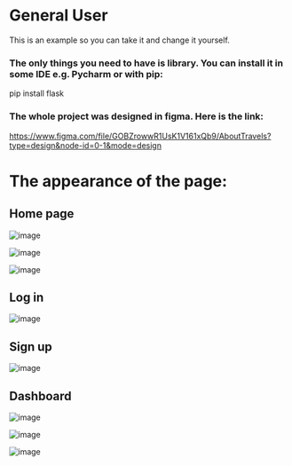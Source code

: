 # General User
This is an example so you can take it and change it yourself.
### The only things you need to have is library. You can install it in some IDE e.g. Pycharm or with pip:
pip install flask

### The whole project was designed in figma. Here is the link:
https://www.figma.com/file/GOBZrowwR1UsK1V161xQb9/AboutTravels?type=design&node-id=0-1&mode=design


# The appearance of the page:
## Home page
![image](https://github.com/PawelIsMe/generalUser/assets/107412394/89f08689-194d-4795-b229-85aebb6c2e83)

![image](https://github.com/PawelIsMe/generalUser/assets/107412394/9c388ae0-24a9-4485-a3e4-9942f4e535c0)

![image](https://github.com/PawelIsMe/generalUser/assets/107412394/92321d87-7c47-4c88-b31f-1d65ff16d5dc)

## Log in
![image](https://github.com/PawelIsMe/generalUser/assets/107412394/703c5bfc-ca48-461f-af5a-7fac27c0dfcd)

## Sign up
![image](https://github.com/PawelIsMe/generalUser/assets/107412394/bee5e3f9-b493-4d1b-bf90-4e0c36f9344a)

## Dashboard
![image](https://github.com/PawelIsMe/generalUser/assets/107412394/33394686-ab71-469f-9fbc-669e4f35fa68)

![image](https://github.com/PawelIsMe/generalUser/assets/107412394/79131345-c05e-4276-8b8b-d99361b64357)

![image](https://github.com/PawelIsMe/generalUser/assets/107412394/52f115ab-4366-45b2-9a89-afda8c8dcb0e)
